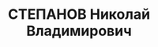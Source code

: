 ---
title: СТЕПАНОВ Николай Владимирович
description: "Род. в 1891, Ульяновская обл., Ульяновский р-н, Кирятово, русский, обр.:\
  \ высшее. Проживал: Карагандинская обл. Балхаш. Главный инженер \n  Арестован УГБ\
  \ УНКВД Каз.ССР по Алма-Атитнской обл. 16.06.1937. Обв. по ст. 58-8, 58-6, 58-9\
  \ УК РСФСР. Приговор: выездная сессия ВК ВС СССР, 25.02.1938 – ВМН. \n  Реабилитирован\
  \ Верховным судом СССР 18.04.1957 за отсутствием состава преступления"
---